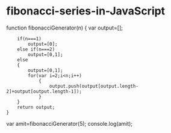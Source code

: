 # fibonacci-series-in-JavaScript






function fibonacciGenerator(n)
    {
        var output=[];

        if(n===1)
            output=[0];
        else if(n===2)
            output=[0,1];
        else
        {
            output=[0,1];
            for(var i=2;i<n;i++)
                {
                    output.push(output[output.length-2]+output[output.length-1]);
                }
        }
        return output;
    }

var amit=fibonacciGenerator(5);
console.log(amit);




